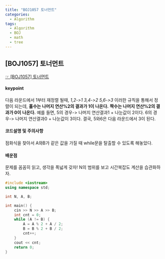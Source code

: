 ```yaml
---
title: "BOJ1057 토너먼트"
categories:
  - Algorithm
tags:
  - Algorithm
  - BOJ
  - math
  - tree
---
```


## [BOJ1057] 토너먼트
 [☞ [BOJ1057] 토너먼트](https://www.acmicpc.net/problem/1057)

#### keypoint
다음 라운드에서 1부터 재정렬 될때,
*1,2->1
3,4->2
5,6->3*
이러한 규칙을 통해서 정렬이 되는데,
**홀수는 나머지 연산%2의 결과가 1이 나온다.**
**짝수는 나머지 연산%2의 결과가 0이 나온다.**
예를 들면, 5의 경우-> 나머지 연산결과1 + 나눈값이 2이다.
6의 경우-> 나머지 연산결과0 + 나눈값이 3이다.
결국, 5와6은 다음 라운드에서 3이 된다.


#### 코드설명 및 주의사항
 점화식을 찾아서 A와B가 같은 값을 가질 때 while문을 탈출할 수 있도록 해놓았다.

#### 배운점
 문제를 꼼꼼히 읽고, 생각을 폭넓게 갖자!
 N의 범위를 보고 시간복잡도 계산을 습관화하자.

```cpp
#include <iostream>
using namespace std;

int N, A, B;

int main() {
	cin >> N >> A >> B;
	int cnt = 0;
	while (A != B) {
		A = A % 2 + A / 2;
		B = B % 2 + B / 2;
		cnt++;
	}
	cout << cnt;
	return 0;
}
```

[^posts]: Footnote test.
